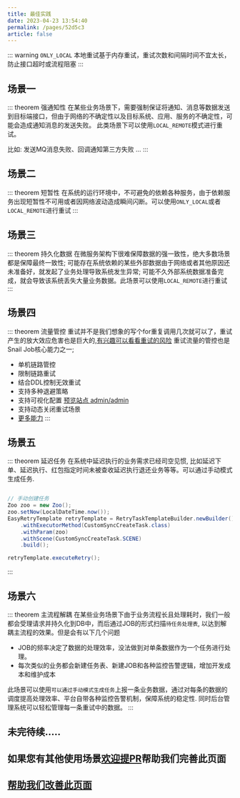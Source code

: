 ```yaml
---
title: 最佳实践
date: 2023-04-23 13:54:40
permalink: /pages/52d5c3
article: false
---
```


::: warning
`ONLY_LOCAL` 本地重试基于内存重试，重试次数和间隔时间不宜太长，防止接口超时或流程阻塞
:::

## 场景一 <Badge text="强通知性" />

::: theorem 强通知性
在某些业务场景下，需要强制保证将通知、消息等数据发送到目标端接口，但由于网络的不确定性以及目标系统、应用、服务的不确定性，可能会造成通知消息的发送失败。
此类场景下可以使用`LOCAL_REMOTE`模式进行重试。

比如: 发送MQ消息失败、回调通知第三方失败 ...
:::

## 场景二  <Badge text="短暂性"/>

::: theorem  短暂性
在系统的运行环境中，不可避免的依赖各种服务，由于依赖服务出现短暂性不可用或者因网络波动造成瞬间闪断。可以使用`ONLY_LOCAL`或者`LOCAL_REMOTE`进行重试
:::

## 场景三 <Badge text="持久化数据"/>

::: theorem 持久化数据
在微服务架构下很难保障数据的强一致性，绝大多数场景都是保障最终一致性; 可能存在系统依赖的某些外部数据由于网络或者其他原因还未准备好，就发起了业务处理导致系统发生异常;
可能不久外部系统数据准备完成，就会导致该系统丢失大量业务数据。此场景可以使用`LOCAL_REMOTE`进行重试
:::

## 场景四 <Badge text="流量管控"/>

::: theorem 流量管控
重试并不是我们想象的写个for重复调用几次就可以了，重试产生的放大效应危害也是巨大的,[有兴趣可以看看重试的风险](https://juejin.cn/post/6914091859463634951#heading-6) 
重试流量的管控也是Snail Job核心能力之一; 
- 单机链路管控
- 限制链路重试
- 结合DDL控制无效重试
- 支持多种退避策略
- 支持可视化配置 [预览站点 admin/admin](http://preview.easyretry.com/#/basic-config-list)
- 支持动态关闭重试场景
- [更多能力](https://www.easyretry.com/pages/a2f161/)
:::


## 场景五 <Badge text="延迟任务"/>

::: theorem 延迟任务
在系统中延迟执行的业务需求已经司空见惯, 比如延迟下单、延迟执行、红包指定时间未被查收延迟执行退还业务等等。可以通过手动模式生成任务.
```java

// 手动创建任务
Zoo zoo = new Zoo();
zoo.setNow(LocalDateTime.now());
EasyRetryTemplate retryTemplate = RetryTaskTemplateBuilder.newBuilder()
    .withExecutorMethod(CustomSyncCreateTask.class)
    .withParam(zoo)
    .withScene(CustomSyncCreateTask.SCENE)
    .build();

retryTemplate.executeRetry();
```
:::

## 场景六 <Badge text="主流程解耦"/>

::: theorem 主流程解耦
在某些业务场景下由于业务流程长且处理耗时，我们一般都会受理请求并持久化到DB中，而后通过JOB的形式扫描`待任务处理表`, 以达到解耦主流程的效果。但是会有以下几个问题
- JOB的频率决定了数据的处理效率，没法做到对单条数据作为一个任务进行处理。
- 每次类似的业务都会新建任务表、新建JOB和各种监控告警逻辑，增加开发成本和维护成本

此场景可以使用`可以通过手动模式生成任务`上报一条业务数据，通过对每条的数据的调度提高处理效率、平台自带各种监控告警机制，保障系统的稳定性.
同时后台管理系统可以轻松管理每一条重试中的数据。
:::

## 未完待续.....

## 如果您有其他使用场景[欢迎提PR](https://gitee.com/aizuda/easy-retry-docs/blob/master/docs/01.%E6%8C%87%E5%8D%97/01.%E6%8C%87%E5%8D%97/03.%E6%9C%80%E4%BD%B3%E5%AE%9E%E8%B7%B5.md)帮助我们完善此页面 <Badge text="帮助我们改善此页面" />

## [帮助我们改善此页面](https://gitee.com/aizuda/easy-retry-docs/blob/master/docs/01.%E6%8C%87%E5%8D%97/01.%E6%8C%87%E5%8D%97/03.%E6%9C%80%E4%BD%B3%E5%AE%9E%E8%B7%B5.md)
